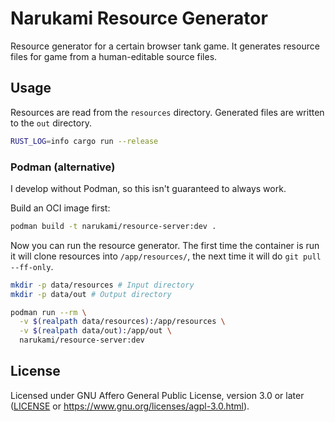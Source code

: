 # Narukami Resource Generator

Resource generator for a certain browser tank game.
It generates resource files for game from a human-editable source files.

## Usage

Resources are read from the `resources` directory.
Generated files are written to the `out` directory.

```sh
RUST_LOG=info cargo run --release
```

### Podman (alternative)

I develop without Podman, so this isn't guaranteed to always work.

Build an OCI image first:

```sh
podman build -t narukami/resource-server:dev .
```

Now you can run the resource generator.
The first time the container is run it will clone resources into `/app/resources/`, the next time it will do `git pull --ff-only`.

```sh
mkdir -p data/resources # Input directory
mkdir -p data/out # Output directory

podman run --rm \
  -v $(realpath data/resources):/app/resources \
  -v $(realpath data/out):/app/out \
  narukami/resource-server:dev
```

## License

Licensed under GNU Affero General Public License, version 3.0 or later ([LICENSE](LICENSE) or https://www.gnu.org/licenses/agpl-3.0.html).
